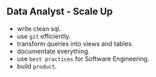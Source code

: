## Data Analyst - Scale Up
- write clean sql.
- use `git` efficiently.
- transform queries into views and tables.
- documentate everything.
- use `best practices` for Software Engineering.
- build `product`.
